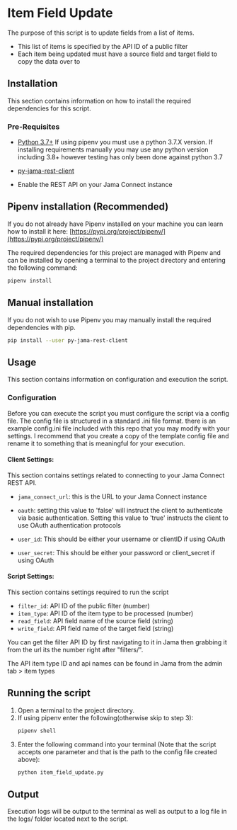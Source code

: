 # Item Field Update
The purpose of this script is to update fields from a list of items.

- This list of items is specified by the API ID of a public filter
- Each item being updated must have a source field and target field to copy the data over to

## Installation
This section contains information on how to install the required dependencies for this script.

### Pre-Requisites
* [Python 3.7+](https://www.python.org/downloads/release/python-377/) If using pipenv you must use a python 3.7.X 
version.  If installing requirements manually you may use any python version including 3.8+ however testing has only
been done against python 3.7

* [py-jama-rest-client](https://pypi.org/project/py-jama-rest-client/)

* Enable the REST API on your Jama Connect instance

## Pipenv installation (Recommended)
If you do not already have Pipenv installed on your machine you can learn how to install it here: 
[https://pypi.org/project/pipenv/](https://pypi.org/project/pipenv/)

The required dependencies for this project are managed with Pipenv and can be installed by opening a terminal
to the project directory and entering the following command:
```bash
pipenv install
```

## Manual installation
If you do not wish to use Pipenv you may manually install the required dependencies with pip.
```bash
pip install --user py-jama-rest-client
```

## Usage
This section contains information on configuration and execution the script.

### Configuration
Before you can execute the script you must configure the script via a config file.  The config file is
structured in a standard .ini file format. there is an example config.ini file included with this repo that you
may modify with your settings.  I recommend that you create a copy of the template config file and rename it to
something that is meaningful for your execution.

#### Client Settings:
This section contains settings related to connecting to your Jama Connect REST API.

* `jama_connect_url`: this is the URL to your Jama Connect instance

* `oauth`: setting this value to 'false' will instruct the client to authenticate via basic authentication.  Setting this 
value to 'true' instructs the client to use OAuth authentication protocols

* `user_id`: This should be either your username or clientID if using OAuth

* `user_secret`: This should be either your password or client_secret if using OAuth

#### Script Settings:
This section contains settings required to run the script
* `filter_id`: API ID of the public filter (number)
* `item_type`: API ID of the item type to be processed (number)
* `read_field`: API field name of the source field (string)
* `write_field`: API field name of the target field (string)


You can get the filter API ID by first navigating to it in Jama then grabbing it from the url its the number 
right after "filters/". 

The API item type ID and api names can be found in Jama from the admin tab > item types


## Running the script

1) Open a terminal to the project directory.
2) If using pipenv enter the following(otherwise skip to step 3):
   ```bash
   pipenv shell 
   ``` 
3) Enter the following command into your terminal (Note that the script accepts one parameter and that is the path to
the config file created above):  
   ```bash 
   python item_field_update.py
   ```

## Output
Execution logs will be output to the terminal as well as output to a log file in the logs/ folder located next to the 
script.